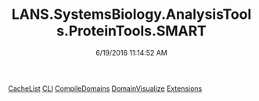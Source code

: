 ﻿---
title: LANS.SystemsBiology.AnalysisTools.ProteinTools.SMART
date: 6/19/2016 11:14:52 AM
---

[CacheList](T-LANS.SystemsBiology.AnalysisTools.ProteinTools.SMART.CacheList.html)
[CLI](T-LANS.SystemsBiology.AnalysisTools.ProteinTools.SMART.CLI.html)
[CompileDomains](T-LANS.SystemsBiology.AnalysisTools.ProteinTools.SMART.CompileDomains.html)
[DomainVisualize](T-LANS.SystemsBiology.AnalysisTools.ProteinTools.SMART.DomainVisualize.html)
[Extensions](T-LANS.SystemsBiology.AnalysisTools.ProteinTools.SMART.Extensions.html)
